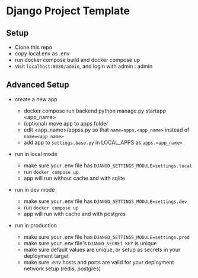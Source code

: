 # Django Project Template

## Setup
* Clone this repo
* copy local.env as .env
* run docker compose build and docker compose up
* visit `localhost:8080/admin`, and login with admin : admin

## Advanced Setup
* create a new app
  *  docker compose run backend python manage.py startapp <app_name>
  *  (optional) move app to apps folder
  *  edit <app_name>/appss.py so that `name=apps.<app_name>` instead of `name=<app_name>`
  *  add app to `settings.base.py` in LOCAL_APPS as `apps.<app_name>`

* run in local mode
  * make sure your .env file has `DJANGO_SETTINGS_MODULE=settings.local`
  * run `docker compose up`
  * app will run without cache and with sqlite

* run in dev mode
  * make sure your .env file has `DJANGO_SETTINGS_MODULE=settings.dev`
  * run `docker compose up`
  * app will run with cache and with postgres

* run in production
  * make sure your .env file has `DJANGO_SETTINGS_MODULE=settings.prod`
  * make sure your .env file's `DJANGO_SECRET_KEY` is unique
  * make sure default values are unique, or setup as secrets in your deployment target
  * make sure .env hosts and ports are valid for your deployment network setup (redis, postgres)
